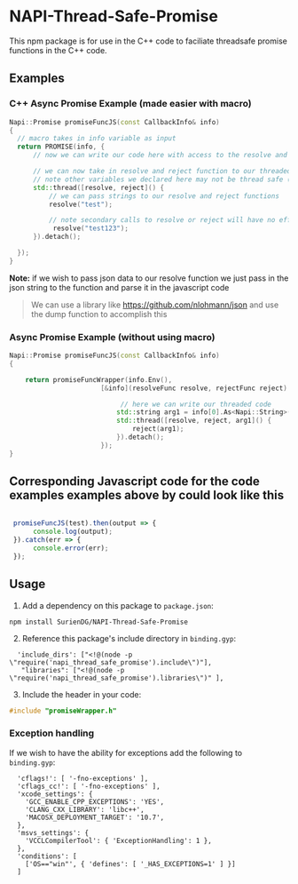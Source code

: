 # NAPI-Thread-Safe-Promise

This npm package is for use in the C++ code to faciliate threadsafe promise functions in the C++ code.

## Examples


### C++ Async Promise Example (made easier with macro)
```C++
Napi::Promise promiseFuncJS(const CallbackInfo& info)
{
  // macro takes in info variable as input
  return PROMISE(info, {
      // now we can write our code here with access to the resolve and reject functions

      // we can now take in resolve and reject function to our threaded function because they are thread safe
      // note other variables we declared here may not be thread safe (ex. info variable is not thread safe) 
      std::thread([resolve, reject]() {
          // we can pass strings to our resolve and reject functions
          resolve("test");

          // note secondary calls to resolve or reject will have no effect
           resolve("test123");
      }).detach();

  });
}
```
**Note:** if we wish to pass json data to our resolve function we just pass in the json string to the function and parse it in the javascript code
> We can use a library like https://github.com/nlohmann/json and use the dump function to accomplish this

### Async Promise Example (without using macro)
```C++
Napi::Promise promiseFuncJS(const CallbackInfo& info)
{  

    return promiseFuncWrapper(info.Env(),
                       [&info](resolveFunc resolve, rejectFunc reject) { // this is a function which we will pass our thread safe resolve and reject functions too

                            // here we can write our threaded code
                           std::string arg1 = info[0].As<Napi::String>();
                           std::thread([resolve, reject, arg1]() {
                               reject(arg1);
                           }).detach();
                       });
}
```

## Corresponding Javascript code for the code examples examples above by could look like this

```Javascript

 promiseFuncJS(test).then(output => {
      console.log(output);
 }).catch(err => {
      console.error(err);
 });

```


## Usage

  1. Add a dependency on this package to `package.json`: 
   ```
   npm install SurienDG/NAPI-Thread-Safe-Promise
   ```
  2. Reference this package's include directory in `binding.gyp`:
```gyp
  'include_dirs': ["<!@(node -p \"require('napi_thread_safe_promise').include\")"],
   "libraries": ["<!@(node -p \"require('napi_thread_safe_promise').libraries\")" ],
```
  3. Include the header in your code:
```C++
#include "promiseWrapper.h"
```

### Exception handling

If we wish to have the ability for exceptions add the following to  `binding.gyp`:
```gyp
  'cflags!': [ '-fno-exceptions' ],
  'cflags_cc!': [ '-fno-exceptions' ],
  'xcode_settings': {
    'GCC_ENABLE_CPP_EXCEPTIONS': 'YES',
    'CLANG_CXX_LIBRARY': 'libc++',
    'MACOSX_DEPLOYMENT_TARGET': '10.7',
  },
  'msvs_settings': {
    'VCCLCompilerTool': { 'ExceptionHandling': 1 },
  },
  'conditions': [
    ['OS=="win"', { 'defines': [ '_HAS_EXCEPTIONS=1' ] }]
  ]
```
